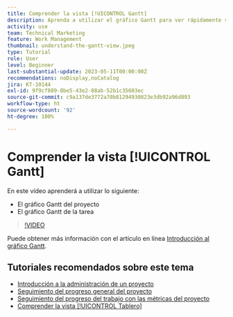 ```yaml
---
title: Comprender la vista [!UICONTROL Gantt]
description: Aprenda a utilizar el gráfico Gantt para ver rápidamente sus tareas y proyectos desde un nivel alto con una cantidad de detalles sorprendentes.
activity: use
team: Technical Marketing
feature: Work Management
thumbnail: understand-the-gantt-view.jpeg
type: Tutorial
role: User
level: Beginner
last-substantial-update: 2023-05-11T00:00:00Z
recommendations: noDisplay,noCatalog
jira: KT-10144
exl-id: 9f9cf889-8be5-43e2-88ab-52b1c35603ec
source-git-commit: c9a137de3772a70b81294930823e3db92a96d893
workflow-type: ht
source-wordcount: '92'
ht-degree: 100%

---
```


# Comprender la vista [!UICONTROL Gantt]

En este vídeo aprenderá a utilizar lo siguiente:

* El gráfico Gantt del proyecto
* El gráfico Gantt de la tarea

>[!VIDEO](https://video.tv.adobe.com/v/3419304/?quality=12&learn=on)

Puede obtener más información con el artículo en línea [Introducción al gráfico Gantt](https://experienceleague.adobe.com/docs/workfront/using/manage-work/the-gantt-chart/gantt-chart-overview/get-started-with-gantt.html?lang=es).

## Tutoriales recomendados sobre este tema

* [Introducción a la administración de un proyecto](https://experienceleague.adobe.com/en/docs/workfront-learn/tutorials-workfront/manage-work/projects/getting-started-manage-a-project.md)
* [Seguimiento del progreso general del proyecto](https://experienceleague.adobe.com/en/docs/workfront-learn/tutorials-workfront/manage-work/projects/track-overall-project-progress.md)
* [Seguimiento del progreso del trabajo con las métricas del proyecto](https://experienceleague.adobe.com/en/docs/workfront-learn/tutorials-workfront/manage-work/projects/track-work-progress-with-project-metrics.md)
* [Comprender la vista [!UICONTROL Tablero]](https://experienceleague.adobe.com/en/docs/workfront-learn/tutorials-workfront/manage-work/projects/understand-the-board-view.md)
